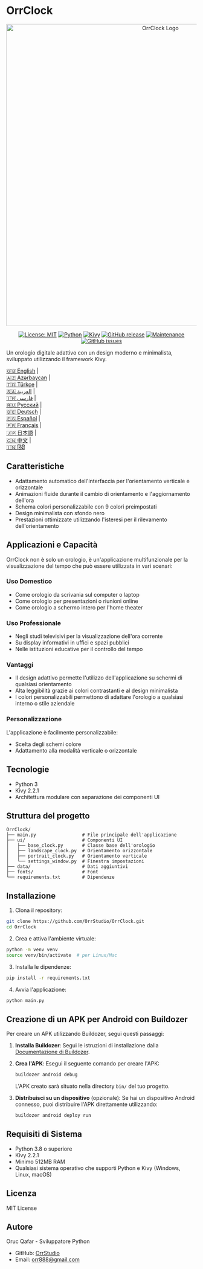 # OrrClock

<div align="center">
  <img src="https://github.com/user-attachments/assets/83289c8e-472e-44d9-8bc7-eb27bec46763" alt="OrrClock Logo" width="800"/>
</div>

<div align="center">
  
[![License: MIT](https://img.shields.io/badge/License-MIT-yellow.svg)](https://opensource.org/licenses/MIT)
[![Python](https://img.shields.io/badge/Python-3.8%2B-blue)](https://www.python.org/)
[![Kivy](https://img.shields.io/badge/Kivy-2.2.1-brightgreen)](https://kivy.org/)
[![GitHub release](https://img.shields.io/badge/Release-v1.0.0-blue)](https://github.com/OrrStudio/OrrClock/releases)
[![Maintenance](https://img.shields.io/badge/Maintained%3F-yes-green.svg)](https://github.com/OrrStudio/OrrClock/graphs/commit-activity)
[![GitHub issues](https://img.shields.io/github/issues/OrrStudio/OrrClock)](https://github.com/OrrStudio/OrrClock/issues)

</div>

Un orologio digitale adattivo con un design moderno e minimalista, sviluppato utilizzando il framework Kivy.

[🇬🇧 English](../README.md) |  
[🇦🇿 Azərbaycan](README.az.md) |  
[🇹🇷 Türkçe](README.tr.md) |  
[🇸🇦 العربية](README.ar.md) |  
[🇮🇷 فارسی](README.fa.md) |  
[🇷🇺 Русский](README.ru.md) |  
[🇩🇪 Deutsch](README.de.md) |  
[🇪🇸 Español](README.es.md) |  
[🇫🇷 Français](README.fr.md) |  
[🇯🇵 日本語](README.ja.md) |  
[🇨🇳 中文](README.zh.md) |  
[🇮🇳 हिंदी](README.hi.md)

## Caratteristiche

- Adattamento automatico dell'interfaccia per l'orientamento verticale e orizzontale
- Animazioni fluide durante il cambio di orientamento e l'aggiornamento dell'ora
- Schema colori personalizzabile con 9 colori preimpostati
- Design minimalista con sfondo nero
- Prestazioni ottimizzate utilizzando l'isteresi per il rilevamento dell'orientamento

## Applicazioni e Capacità

OrrClock non è solo un orologio, è un'applicazione multifunzionale per la visualizzazione del tempo che può essere utilizzata in vari scenari:

### Uso Domestico
- Come orologio da scrivania sul computer o laptop
- Come orologio per presentazioni o riunioni online
- Come orologio a schermo intero per l'home theater

### Uso Professionale
- Negli studi televisivi per la visualizzazione dell'ora corrente
- Su display informativi in uffici e spazi pubblici
- Nelle istituzioni educative per il controllo del tempo

### Vantaggi
- Il design adattivo permette l'utilizzo dell'applicazione su schermi di qualsiasi orientamento
- Alta leggibilità grazie ai colori contrastanti e al design minimalista
- I colori personalizzabili permettono di adattare l'orologio a qualsiasi interno o stile aziendale

### Personalizzazione
L'applicazione è facilmente personalizzabile:
- Scelta degli schemi colore
- Adattamento alla modalità verticale o orizzontale

## Tecnologie

- Python 3
- Kivy 2.2.1
- Architettura modulare con separazione dei componenti UI

## Struttura del progetto

```
OrrClock/
├── main.py                 # File principale dell'applicazione
├── ui/                     # Componenti UI
│   ├── base_clock.py       # Classe base dell'orologio
│   ├── landscape_clock.py  # Orientamento orizzontale
│   ├── portrait_clock.py   # Orientamento verticale
│   └── settings_window.py  # Finestra impostazioni
├── data/                   # Dati aggiuntivi
├── fonts/                  # Font
└── requirements.txt        # Dipendenze
```

## Installazione

1. Clona il repository:
```bash
git clone https://github.com/OrrStudio/OrrClock.git
cd OrrClock
```

2. Crea e attiva l'ambiente virtuale:
```bash
python -m venv venv
source venv/bin/activate  # per Linux/Mac
```

3. Installa le dipendenze:
```bash
pip install -r requirements.txt
```

4. Avvia l'applicazione:
```bash
python main.py
```

## Creazione di un APK per Android con Buildozer

Per creare un APK utilizzando Buildozer, segui questi passaggi:

1. **Installa Buildozer**:
   Segui le istruzioni di installazione dalla [Documentazione di Buildozer](https://buildozer.readthedocs.io/en/latest/installation.html).

2. **Crea l'APK**:
   Esegui il seguente comando per creare l'APK:
   ```bash
   buildozer android debug
   ```
   L'APK creato sarà situato nella directory `bin/` del tuo progetto.

3. **Distribuisci su un dispositivo** (opzionale):
   Se hai un dispositivo Android connesso, puoi distribuire l'APK direttamente utilizzando:
   ```bash
   buildozer android deploy run
   ```

## Requisiti di Sistema

- Python 3.8 o superiore
- Kivy 2.2.1
- Minimo 512MB RAM
- Qualsiasi sistema operativo che supporti Python e Kivy (Windows, Linux, macOS)

## Licenza

MIT License

## Autore

Oruc Qafar - Sviluppatore Python
- GitHub: [OrrStudio](https://github.com/OrrStudio)
- Email: orr888@gmail.com
